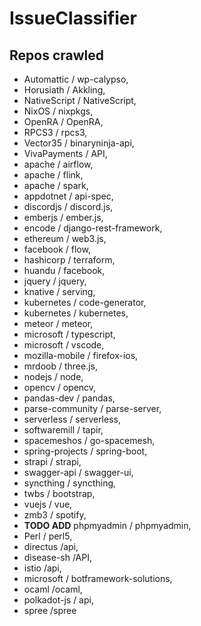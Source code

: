# IssueClassifier
## Repos crawled
- Automattic / wp-calypso,
- Horusiath / Akkling,
- NativeScript / NativeScript,
- NixOS / nixpkgs,
- OpenRA / OpenRA,
- RPCS3 / rpcs3,
- Vector35 / binaryninja-api,
- VivaPayments / API,
- apache / airflow,
- apache / flink,
- apache / spark,
- appdotnet / api-spec,
- discordjs / discord.js,
- emberjs / ember.js,
- encode / django-rest-framework,
- ethereum / web3.js,
- facebook / flow,
- hashicorp / terraform,
- huandu / facebook,
- jquery / jquery,
- knative / serving,
- kubernetes / code-generator,
- kubernetes / kubernetes,
- meteor / meteor,
- microsoft / typescript,
- microsoft / vscode,
- mozilla-mobile / firefox-ios,
- mrdoob / three.js,
- nodejs / node,
- opencv / opencv,
- pandas-dev / pandas,
- parse-community / parse-server,
- serverless / serverless,
- softwaremill / tapir,
- spacemeshos / go-spacemesh,
- spring-projects / spring-boot,
- strapi / strapi,
- swagger-api / swagger-ui,
- syncthing / syncthing,
- twbs / bootstrap,
- vuejs / vue,
- zmb3 / spotify,
- **TODO ADD** phpmyadmin / phpmyadmin,
- Perl / perl5,
- directus /api,
- disease-sh /API,
- istio /api,
- microsoft / botframework-solutions,
- ocaml /ocaml,
- polkadot-js / api,
- spree /spree

